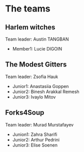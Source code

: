 # The teams 


## Harlem witches
Team leader: Austin TANGBAN

* Member1: Lucie DIGOIN


## The Modest Gitters
Team leader: Zsofia Hauk

* Junior1: Anastasiia Goppen
* Junior2: Binesh Arakkal Remesh
* Junior3: Ivaylo Mitov

## Forks4Soup
Team leader: Murad Murstafayev

* Junion1: Zahra Sharifi
* Junior2: Arthur Pedrini
* Junior3: Elise Soenen


